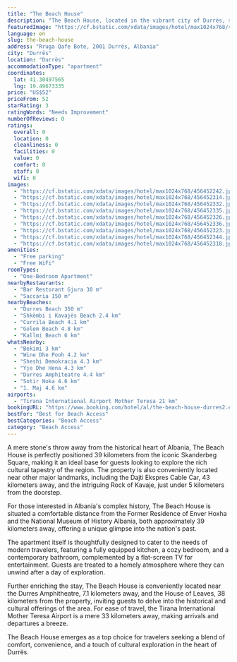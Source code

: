 ```yaml
---
title: "The Beach House"
description: "The Beach House, located in the vibrant city of Durrës, stands out for its prime location just a short 600-meter stroll from the pristine Durres Beach and within easy reach of the city's most notable attractions."
featuredImage: "https://cf.bstatic.com/xdata/images/hotel/max1024x768/456452242.jpg?k=b9895e520a49d1acc6c08766edb9726d888310b0acebbd66fef7c9a1d0ea4999&o=&hp=1"
language: en
slug: the-beach-house
address: "Rruga Qafe Bote, 2001 Durrës, Albania"
city: "Durrës"
location: "Durrës"
accommodationType: "apartment"
coordinates:
  lat: 41.30497565
  lng: 19.49673335
price: "US$52"
priceFrom: 52
starRating: 3
ratingWords: "Needs Improvement"
numberOfReviews: 0
ratings:
  overall: 0
  location: 0
  cleanliness: 0
  facilities: 0
  value: 0
  comfort: 0
  staff: 0
  wifi: 0
images:
  - "https://cf.bstatic.com/xdata/images/hotel/max1024x768/456452242.jpg?k=b9895e520a49d1acc6c08766edb9726d888310b0acebbd66fef7c9a1d0ea4999&o=&hp=1"
  - "https://cf.bstatic.com/xdata/images/hotel/max1024x768/456452314.jpg?k=03177d1fbceda5afdfaa94005fc7171477d9e0a87360599d14b75e63253816a4&o=&hp=1"
  - "https://cf.bstatic.com/xdata/images/hotel/max1024x768/456452332.jpg?k=825d9b9b7a243dced679691bb046188182bba0a99e772162825b56a1fdf94bab&o=&hp=1"
  - "https://cf.bstatic.com/xdata/images/hotel/max1024x768/456452335.jpg?k=0a1b4d719d77fb0af02e4eab0350105f05a8838835d3b7e0eb7c02dbe1f16d71&o=&hp=1"
  - "https://cf.bstatic.com/xdata/images/hotel/max1024x768/456452326.jpg?k=60683feaff1356bd1a9a9a769412f0ffa267e9a392cb335a66d44bef4c010818&o=&hp=1"
  - "https://cf.bstatic.com/xdata/images/hotel/max1024x768/456452336.jpg?k=56f45ba053bd93cfb60626f56eeb038998afd82e71821ef839bbee0aa4689b10&o=&hp=1"
  - "https://cf.bstatic.com/xdata/images/hotel/max1024x768/456452323.jpg?k=7bf568c2eee1b7f80079ab2169e40f88e8e0520af0c49593596f9bfc09ba303a&o=&hp=1"
  - "https://cf.bstatic.com/xdata/images/hotel/max1024x768/456452344.jpg?k=00801461578353a2bf1112008a4d8c6d323320902494a841a8bc2dba83c1993f&o=&hp=1"
  - "https://cf.bstatic.com/xdata/images/hotel/max1024x768/456452318.jpg?k=5217c0e508c0ce5b2136953163e06fa06182c349fea2aa9debc67c325b08a49e&o=&hp=1"
amenities:
  - "Free parking"
  - "Free WiFi"
roomTypes:
  - "One-Bedroom Apartment"
nearbyRestaurants:
  - "Bar Restorant Gjura 30 m"
  - "Saccaria 150 m"
nearbyBeaches:
  - "Durres Beach 350 m"
  - "Shkëmbi i Kavajës Beach 2.4 km"
  - "Currila Beach 4.1 km"
  - "Golem Beach 4.8 km"
  - "Kallmi Beach 6 km"
whatsNearby:
  - "Bekimi 3 km"
  - "Wine Dhe Pooh 4.2 km"
  - "Sheshi Demokracia 4.3 km"
  - "Yje Dhe Hena 4.3 km"
  - "Durres Amphiteatre 4.4 km"
  - "Sotir Noka 4.6 km"
  - "1. Maj 4.6 km"
airports:
  - "Tirana International Airport Mother Teresa 21 km"
bookingURL: "https://www.booking.com/hotel/al/the-beach-house-durres2.en-gb.html?aid=8035640"
bestFor: "Best for Beach Access"
bestCategories: "Beach Access"
category: "Beach Access"
---
```


A mere stone's throw away from the historical heart of Albania, The Beach House is perfectly positioned 39 kilometers from the iconic Skanderbeg Square, making it an ideal base for guests looking to explore the rich cultural tapestry of the region. The property is also conveniently located near other major landmarks, including the Dajti Ekspres Cable Car, 43 kilometers away, and the intriguing Rock of Kavaje, just under 5 kilometers from the doorstep.

For those interested in Albania's complex history, The Beach House is situated a comfortable distance from the Former Residence of Enver Hoxha and the National Museum of History Albania, both approximately 39 kilometers away, offering a unique glimpse into the nation's past.

The apartment itself is thoughtfully designed to cater to the needs of modern travelers, featuring a fully equipped kitchen, a cozy bedroom, and a contemporary bathroom, complemented by a flat-screen TV for entertainment. Guests are treated to a homely atmosphere where they can unwind after a day of exploration.

Further enriching the stay, The Beach House is conveniently located near the Durres Amphitheatre, 7.1 kilometers away, and the House of Leaves, 38 kilometers from the property, inviting guests to delve into the historical and cultural offerings of the area. For ease of travel, the Tirana International Mother Teresa Airport is a mere 33 kilometers away, making arrivals and departures a breeze.

The Beach House emerges as a top choice for travelers seeking a blend of comfort, convenience, and a touch of cultural exploration in the heart of Durrës.
